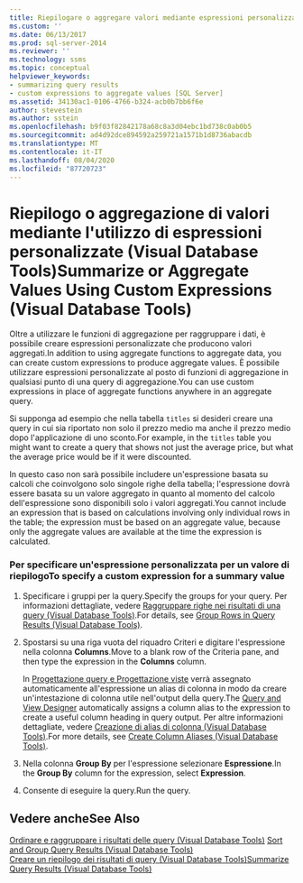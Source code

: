 ```yaml
---
title: Riepilogare o aggregare valori mediante espressioni personalizzate (Visual Database Tools) | Microsoft Docs
ms.custom: ''
ms.date: 06/13/2017
ms.prod: sql-server-2014
ms.reviewer: ''
ms.technology: ssms
ms.topic: conceptual
helpviewer_keywords:
- summarizing query results
- custom expressions to aggregate values [SQL Server]
ms.assetid: 34130ac1-0106-4766-b324-acb0b7bb6f6e
author: stevestein
ms.author: sstein
ms.openlocfilehash: b9f03f82842178a68c8a3d04ebc1bd738c0ab0b5
ms.sourcegitcommit: ad4d92dce894592a259721a1571b1d8736abacdb
ms.translationtype: MT
ms.contentlocale: it-IT
ms.lasthandoff: 08/04/2020
ms.locfileid: "87720723"
---
```

# <a name="summarize-or-aggregate-values-using-custom-expressions-visual-database-tools"></a><span data-ttu-id="b97e2-102">Riepilogo o aggregazione di valori mediante l'utilizzo di espressioni personalizzate (Visual Database Tools)</span><span class="sxs-lookup"><span data-stu-id="b97e2-102">Summarize or Aggregate Values Using Custom Expressions (Visual Database Tools)</span></span>
  <span data-ttu-id="b97e2-103">Oltre a utilizzare le funzioni di aggregazione per raggruppare i dati, è possibile creare espressioni personalizzate che producono valori aggregati.</span><span class="sxs-lookup"><span data-stu-id="b97e2-103">In addition to using aggregate functions to aggregate data, you can create custom expressions to produce aggregate values.</span></span> <span data-ttu-id="b97e2-104">È possibile utilizzare espressioni personalizzate al posto di funzioni di aggregazione in qualsiasi punto di una query di aggregazione.</span><span class="sxs-lookup"><span data-stu-id="b97e2-104">You can use custom expressions in place of aggregate functions anywhere in an aggregate query.</span></span>  
  
 <span data-ttu-id="b97e2-105">Si supponga ad esempio che nella tabella `titles` si desideri creare una query in cui sia riportato non solo il prezzo medio ma anche il prezzo medio dopo l'applicazione di uno sconto.</span><span class="sxs-lookup"><span data-stu-id="b97e2-105">For example, in the `titles` table you might want to create a query that shows not just the average price, but what the average price would be if it were discounted.</span></span>  
  
 <span data-ttu-id="b97e2-106">In questo caso non sarà possibile includere un'espressione basata su calcoli che coinvolgono solo singole righe della tabella; l'espressione dovrà essere basata su un valore aggregato in quanto al momento del calcolo dell'espressione sono disponibili solo i valori aggregati.</span><span class="sxs-lookup"><span data-stu-id="b97e2-106">You cannot include an expression that is based on calculations involving only individual rows in the table; the expression must be based on an aggregate value, because only the aggregate values are available at the time the expression is calculated.</span></span>  
  
### <a name="to-specify-a-custom-expression-for-a-summary-value"></a><span data-ttu-id="b97e2-107">Per specificare un'espressione personalizzata per un valore di riepilogo</span><span class="sxs-lookup"><span data-stu-id="b97e2-107">To specify a custom expression for a summary value</span></span>  
  
1.  <span data-ttu-id="b97e2-108">Specificare i gruppi per la query.</span><span class="sxs-lookup"><span data-stu-id="b97e2-108">Specify the groups for your query.</span></span> <span data-ttu-id="b97e2-109">Per informazioni dettagliate, vedere [Raggruppare righe nei risultati di una query &#40;Visual Database Tools&#41;](visual-database-tools.md).</span><span class="sxs-lookup"><span data-stu-id="b97e2-109">For details, see [Group Rows in Query Results &#40;Visual Database Tools&#41;](visual-database-tools.md).</span></span>  
  
2.  <span data-ttu-id="b97e2-110">Spostarsi su una riga vuota del riquadro Criteri e digitare l'espressione nella colonna **Columns**.</span><span class="sxs-lookup"><span data-stu-id="b97e2-110">Move to a blank row of the Criteria pane, and then type the expression in the **Columns** column.</span></span>  
  
     <span data-ttu-id="b97e2-111">In [Progettazione query e Progettazione viste](query-and-view-designer-tools-visual-database-tools.md) verrà assegnato automaticamente all'espressione un alias di colonna in modo da creare un'intestazione di colonna utile nell'output della query.</span><span class="sxs-lookup"><span data-stu-id="b97e2-111">The [Query and View Designer](query-and-view-designer-tools-visual-database-tools.md) automatically assigns a column alias to the expression to create a useful column heading in query output.</span></span> <span data-ttu-id="b97e2-112">Per altre informazioni dettagliate, vedere [Creazione di alias di colonna &#40;Visual Database Tools&#41;](create-column-aliases-visual-database-tools.md).</span><span class="sxs-lookup"><span data-stu-id="b97e2-112">For more details, see [Create Column Aliases &#40;Visual Database Tools&#41;](create-column-aliases-visual-database-tools.md).</span></span>  
  
3.  <span data-ttu-id="b97e2-113">Nella colonna **Group By** per l'espressione selezionare **Espressione**.</span><span class="sxs-lookup"><span data-stu-id="b97e2-113">In the **Group By** column for the expression, select **Expression**.</span></span>  
  
4.  <span data-ttu-id="b97e2-114">Consente di eseguire la query.</span><span class="sxs-lookup"><span data-stu-id="b97e2-114">Run the query.</span></span>  
  
## <a name="see-also"></a><span data-ttu-id="b97e2-115">Vedere anche</span><span class="sxs-lookup"><span data-stu-id="b97e2-115">See Also</span></span>  
 <span data-ttu-id="b97e2-116">[Ordinare e raggruppare i risultati delle query &#40;Visual Database Tools&#41;](sort-and-group-query-results-visual-database-tools.md) </span><span class="sxs-lookup"><span data-stu-id="b97e2-116">[Sort and Group Query Results &#40;Visual Database Tools&#41;](sort-and-group-query-results-visual-database-tools.md) </span></span>  
 [<span data-ttu-id="b97e2-117">Creare un riepilogo dei risultati di query &#40;Visual Database Tools&#41;</span><span class="sxs-lookup"><span data-stu-id="b97e2-117">Summarize Query Results &#40;Visual Database Tools&#41;</span></span>](summarize-query-results-visual-database-tools.md)  
  
  
